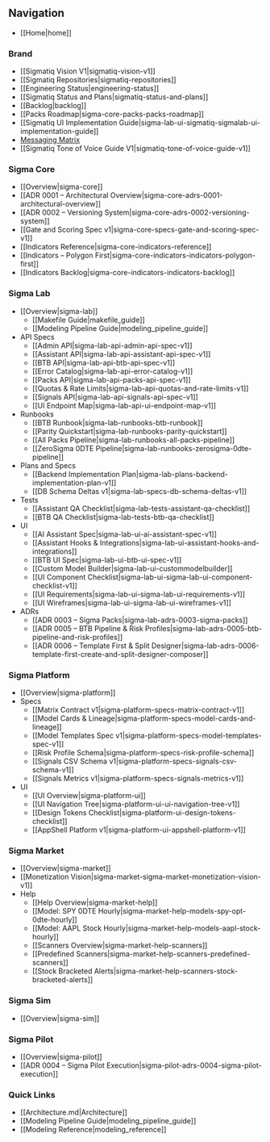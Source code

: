 ## Navigation

- [[Home|home]]

### Brand
- [[Sigmatiq Vision V1|sigmatiq-vision-v1]]
- [[Sigmatiq Repositories|sigmatiq-repositories]]
- [[Engineering Status|engineering-status]]
- [[Sigmatiq Status and Plans|sigmatiq-status-and-plans]]
- [[Backlog|backlog]]
- [[Packs Roadmap|sigma-core-packs-packs-roadmap]]
- [[Sigmatiq UI Implementation Guide|sigma-lab-ui-sigmatiq-sigmalab-ui-implementation-guide]]
- [Messaging Matrix](sigmatiq_messaging_matrix_v1.xlsx)
- [[Sigmatiq Tone of Voice Guide V1|sigmatiq-tone-of-voice-guide-v1]]

### Sigma Core
- [[Overview|sigma-core]]
- [[ADR 0001 – Architectural Overview|sigma-core-adrs-0001-architectural-overview]]
- [[ADR 0002 – Versioning System|sigma-core-adrs-0002-versioning-system]]
- [[Gate and Scoring Spec v1|sigma-core-specs-gate-and-scoring-spec-v1]]
- [[Indicators Reference|sigma-core-indicators-reference]]
- [[Indicators – Polygon First|sigma-core-indicators-indicators-polygon-first]]
- [[Indicators Backlog|sigma-core-indicators-indicators-backlog]]

### Sigma Lab
- [[Overview|sigma-lab]]
  - [[Makefile Guide|makefile_guide]]
  - [[Modeling Pipeline Guide|modeling_pipeline_guide]]
- API Specs
  - [[Admin API|sigma-lab-api-admin-api-spec-v1]]
  - [[Assistant API|sigma-lab-api-assistant-api-spec-v1]]
  - [[BTB API|sigma-lab-api-btb-api-spec-v1]]
  - [[Error Catalog|sigma-lab-api-error-catalog-v1]]
  - [[Packs API|sigma-lab-api-packs-api-spec-v1]]
  - [[Quotas & Rate Limits|sigma-lab-api-quotas-and-rate-limits-v1]]
  - [[Signals API|sigma-lab-api-signals-api-spec-v1]]
  - [[UI Endpoint Map|sigma-lab-api-ui-endpoint-map-v1]]
- Runbooks
  - [[BTB Runbook|sigma-lab-runbooks-btb-runbook]]
  - [[Parity Quickstart|sigma-lab-runbooks-parity-quickstart]]
  - [[All Packs Pipeline|sigma-lab-runbooks-all-packs-pipeline]]
  - [[ZeroSigma 0DTE Pipeline|sigma-lab-runbooks-zerosigma-0dte-pipeline]]
- Plans and Specs
  - [[Backend Implementation Plan|sigma-lab-plans-backend-implementation-plan-v1]]
  - [[DB Schema Deltas v1|sigma-lab-specs-db-schema-deltas-v1]]
- Tests
  - [[Assistant QA Checklist|sigma-lab-tests-assistant-qa-checklist]]
  - [[BTB QA Checklist|sigma-lab-tests-btb-qa-checklist]]
- UI
  - [[AI Assistant Spec|sigma-lab-ui-ai-assistant-spec-v1]]
  - [[Assistant Hooks & Integrations|sigma-lab-ui-assistant-hooks-and-integrations]]
  - [[BTB UI Spec|sigma-lab-ui-btb-ui-spec-v1]]
  - [[Custom Model Builder|sigma-lab-ui-custommodelbuilder]]
  - [[UI Component Checklist|sigma-lab-ui-sigma-lab-ui-component-checklist-v1]]
  - [[UI Requirements|sigma-lab-ui-sigma-lab-ui-requirements-v1]]
  - [[UI Wireframes|sigma-lab-ui-sigma-lab-ui-wireframes-v1]]
- ADRs
  - [[ADR 0003 – Sigma Packs|sigma-lab-adrs-0003-sigma-packs]]
  - [[ADR 0005 – BTB Pipeline & Risk Profiles|sigma-lab-adrs-0005-btb-pipeline-and-risk-profiles]]
  - [[ADR 0006 – Template First & Split Designer|sigma-lab-adrs-0006-template-first-create-and-split-designer-composer]]

### Sigma Platform
- [[Overview|sigma-platform]]
- Specs
  - [[Matrix Contract v1|sigma-platform-specs-matrix-contract-v1]]
  - [[Model Cards & Lineage|sigma-platform-specs-model-cards-and-lineage]]
  - [[Model Templates Spec v1|sigma-platform-specs-model-templates-spec-v1]]
  - [[Risk Profile Schema|sigma-platform-specs-risk-profile-schema]]
  - [[Signals CSV Schema v1|sigma-platform-specs-signals-csv-schema-v1]]
  - [[Signals Metrics v1|sigma-platform-specs-signals-metrics-v1]]
- UI
  - [[UI Overview|sigma-platform-ui]]
  - [[UI Navigation Tree|sigma-platform-ui-ui-navigation-tree-v1]]
  - [[Design Tokens Checklist|sigma-platform-ui-design-tokens-checklist]]
  - [[AppShell Platform v1|sigma-platform-ui-appshell-platform-v1]]

### Sigma Market
- [[Overview|sigma-market]]
- [[Monetization Vision|sigma-market-sigma-market-monetization-vision-v1]]
- Help
  - [[Help Overview|sigma-market-help]]
  - [[Model: SPY 0DTE Hourly|sigma-market-help-models-spy-opt-0dte-hourly]]
  - [[Model: AAPL Stock Hourly|sigma-market-help-models-aapl-stock-hourly]]
  - [[Scanners Overview|sigma-market-help-scanners]]
  - [[Predefined Scanners|sigma-market-help-scanners-predefined-scanners]]
  - [[Stock Bracketed Alerts|sigma-market-help-scanners-stock-bracketed-alerts]]

### Sigma Sim
- [[Overview|sigma-sim]]

### Sigma Pilot
- [[Overview|sigma-pilot]]
- [[ADR 0004 – Sigma Pilot Execution|sigma-pilot-adrs-0004-sigma-pilot-execution]]

### Quick Links
- [[Architecture.md|Architecture]]
- [[Modeling Pipeline Guide|modeling_pipeline_guide]]
- [[Modeling Reference|modeling_reference]]
